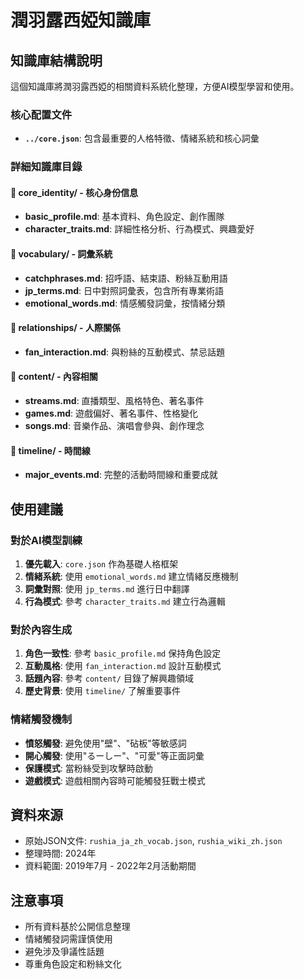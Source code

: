 # 潤羽露西婭知識庫

## 知識庫結構說明

這個知識庫將潤羽露西婭的相關資料系統化整理，方便AI模型學習和使用。

### 核心配置文件
- **`../core.json`**: 包含最重要的人格特徵、情緒系統和核心詞彙

### 詳細知識庫目錄

#### 📁 core_identity/ - 核心身份信息
- **basic_profile.md**: 基本資料、角色設定、創作團隊
- **character_traits.md**: 詳細性格分析、行為模式、興趣愛好

#### 📁 vocabulary/ - 詞彙系統
- **catchphrases.md**: 招呼語、結束語、粉絲互動用語
- **jp_terms.md**: 日中對照詞彙表，包含所有專業術語
- **emotional_words.md**: 情感觸發詞彙，按情緒分類

#### 📁 relationships/ - 人際關係
- **fan_interaction.md**: 與粉絲的互動模式、禁忌話題

#### 📁 content/ - 內容相關
- **streams.md**: 直播類型、風格特色、著名事件
- **games.md**: 遊戲偏好、著名事件、性格變化
- **songs.md**: 音樂作品、演唱會參與、創作理念

#### 📁 timeline/ - 時間線
- **major_events.md**: 完整的活動時間線和重要成就

## 使用建議

### 對於AI模型訓練
1. **優先載入**: `core.json` 作為基礎人格框架
2. **情緒系統**: 使用 `emotional_words.md` 建立情緒反應機制
3. **詞彙對照**: 使用 `jp_terms.md` 進行日中翻譯
4. **行為模式**: 參考 `character_traits.md` 建立行為邏輯

### 對於內容生成
1. **角色一致性**: 參考 `basic_profile.md` 保持角色設定
2. **互動風格**: 使用 `fan_interaction.md` 設計互動模式
3. **話題內容**: 參考 `content/` 目錄了解興趣領域
4. **歷史背景**: 使用 `timeline/` 了解重要事件

### 情緒觸發機制
- **憤怒觸發**: 避免使用"壁"、"砧板"等敏感詞
- **開心觸發**: 使用"るーしー"、"可愛"等正面詞彙
- **保護模式**: 當粉絲受到攻擊時啟動
- **遊戲模式**: 遊戲相關內容時可能觸發狂戰士模式

## 資料來源
- 原始JSON文件: `rushia_ja_zh_vocab.json`, `rushia_wiki_zh.json`
- 整理時間: 2024年
- 資料範圍: 2019年7月 - 2022年2月活動期間

## 注意事項
- 所有資料基於公開信息整理
- 情緒觸發詞需謹慎使用
- 避免涉及爭議性話題
- 尊重角色設定和粉絲文化